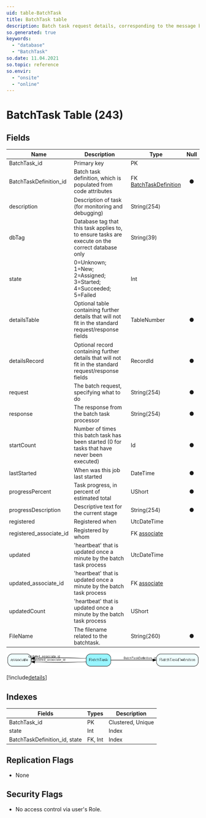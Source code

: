 ```yaml
---
uid: table-BatchTask
title: BatchTask table
description: Batch task request details, corresponding to the message body of a batch request message
so.generated: true
keywords:
  - "database"
  - "BatchTask"
so.date: 11.04.2021
so.topic: reference
so.envir:
  - "onsite"
  - "online"
---
```


# BatchTask Table (243)

## Fields

| Name | Description | Type | Null |
|------|-------------|------|:----:|
|BatchTask\_id|Primary key|PK| |
|BatchTaskDefinition\_id|Batch task definition, which is populated from code attributes|FK [BatchTaskDefinition](batchtaskdefinition.md)|&#x25CF;|
|description|Description of task (for monitoring and debugging)|String(254)| |
|dbTag|Database tag that this task applies to, to ensure tasks are execute on the correct database only|String(39)| |
|state|0=Unknown; 1=New; 2=Assigned; 3=Started; 4=Succeeded; 5=Failed|Int| |
|detailsTable|Optional table containing further details that will not fit in the standard request/response fields|TableNumber|&#x25CF;|
|detailsRecord|Optional record containing further details that will not fit in the standard request/response fields|RecordId|&#x25CF;|
|request|The batch request, specifying what to do|String(254)|&#x25CF;|
|response|The response from the batch task processor|String(254)|&#x25CF;|
|startCount|Number of times this batch task has been started (0 for tasks that have never been executed)|Id|&#x25CF;|
|lastStarted|When was this job last started|DateTime|&#x25CF;|
|progressPercent|Task progress, in percent of estimated total|UShort|&#x25CF;|
|progressDescription|Descriptive text for the current stage|String(254)|&#x25CF;|
|registered|Registered when|UtcDateTime| |
|registered\_associate\_id|Registered by whom|FK [associate](associate.md)| |
|updated|&apos;heartbeat&apos; that is updated once a minute by the batch task process|UtcDateTime| |
|updated\_associate\_id|&apos;heartbeat&apos; that is updated once a minute by the batch task process|FK [associate](associate.md)| |
|updatedCount|&apos;heartbeat&apos; that is updated once a minute by the batch task process|UShort| |
|FileName|The filename related to the batchtask.|String(260)|&#x25CF;|


![BatchTask table relationship diagram](./media/BatchTask.png)

[!include[details](./includes/batchtask.md)]

## Indexes

| Fields | Types | Description |
|--------|-------|-------------|
|BatchTask\_id |PK |Clustered, Unique |
|state |Int |Index |
|BatchTaskDefinition\_id, state |FK, Int |Index |

## Replication Flags

* None

## Security Flags

* No access control via user's Role.

